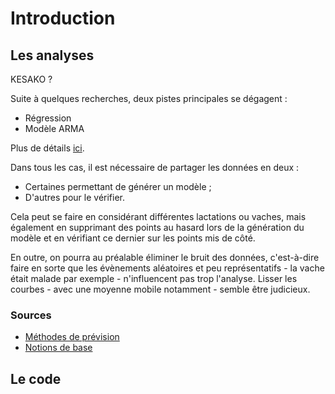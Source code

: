 # Introduction

## Les analyses

KESAKO ?

Suite à quelques recherches, deux pistes principales se dégagent :

* Régression
* Modèle ARMA

Plus de détails 
[ici](http://zestedesavoir.com/forums/sujet/1514/prevoir-une-evolution-a-partir-de-courbes/).

Dans tous les cas, il est nécessaire de partager les données en deux : 

* Certaines permettant de générer un modèle ;
* D'autres pour le vérifier.

Cela peut se faire en considérant différentes lactations ou vaches, mais 
également en supprimant des points au hasard lors de la génération du modèle et 
en vérifiant ce dernier sur les points mis de côté.

En outre, on pourra au préalable éliminer le bruit des données, c'est-à-dire 
faire en sorte que les évènements aléatoires et peu représentatifs - 
la vache était malade par exemple - n'influencent pas trop l'analyse. Lisser 
les courbes - avec une moyenne mobile notamment - semble être judicieux.

### Sources

* [Méthodes de prévision](http://drupal.mgi.polymtl.ca/?q=book/export/html/19)
* [Notions de base](http://unt-ori2.crihan.fr/unspf/2010_Limoges_Vignoles_StatsDescriptives/co/03-4-4%20interpolation-extrapolation.html)

## Le code



